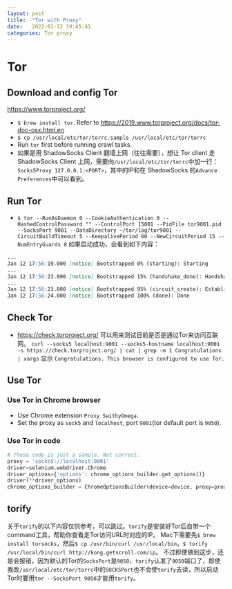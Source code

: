 ```yaml
---
layout: post
title:  "Tor with Proxy"
date:   2022-01-12 19:45:41
categories: Tor proxy
---
```


# Tor
## Download and config Tor
https://www.torproject.org/
* `$ brew install tor`. Refer to https://2019.www.torproject.org/docs/tor-doc-osx.html.en
* `$ cp /usr/local/etc/tor/torrc.sample /usr/local/etc/tor/torrc`
* Run `tor` first before running crawl tasks.
* 如果是用 ShadowSocks Client 翻墙上网（往往需要），想让 Tor client 走 ShadowSocks Client 上网，需要向`/usr/local/etc/tor/torrc`中加一行：`Socks5Proxy 127.0.0.1:<PORT>`，其中的IP和<PORT>在 ShadowSocks 的`Advance Preferences`中可以看到。

## Run Tor
* `$ tor --RunAsDaemon 0 --CookieAuthentication 0 --HashedControlPassword "" --ControlPort 15001 --PidFile tor9001.pid --SocksPort 9001 --DataDirectory ~/tor/log/tor9001 --CircuitBuildTimeout 5 --KeepalivePeriod 60 --NewCircuitPeriod 15 --NumEntryGuards 8`
如果启动成功，会看到如下内容：
```markdown
...
Jan 12 17:56:19.000 [notice] Bootstrapped 0% (starting): Starting
...
Jan 12 17:56:23.000 [notice] Bootstrapped 15% (handshake_done): Handshake with a relay done
...
Jan 12 17:56:23.000 [notice] Bootstrapped 95% (circuit_create): Establishing a Tor circuit
Jan 12 17:56:24.000 [notice] Bootstrapped 100% (done): Done
```

## Check Tor
* https://check.torproject.org/ 可以用来测试目前是否是通过Tor来访问互联网。
`curl --socks5 localhost:9001 --socks5-hostname localhost:9001 -s https://check.torproject.org/ | cat | grep -m 1 Congratulations | xargs`
显示 `Congratulations. This browser is configured to use Tor.`

## Use Tor
### Use Tor in Chrome browser
* Use Chrome extension `Proxy SwithyOmega`.
* Set the proxy as `sock5` and `localhost`, port `9001`(tor default port is `9050`).

### Use Tor in code
```python
# These code is just a sample. Not correct.
proxy = 'socks5://localhost:9001'
driver=selenium.webdriver.Chrome
driver_options={'options': chrome_options_builder.get_options()}
driver(**driver_options)
chrome_options_builder = ChromeOptionsBuilder(device=device, proxy=proxy)
```

## torify
关于`torify`的以下内容仅供参考，可以跳过。`torify`是安装好Tor后自带一个command工具，帮助你查看走Tor访问URL时对应的IP。
Mac下需要先`$ brew install torsocks`，然后`$ cp /usr/bin/curl /usr/local/bin`，`$ torify /usr/local/bin/curl http://kong.getscroll.com/ip`。
不过即使做到这步，还是会报错，因为默认的Tor的`SocksPort`是`9050`，`torify`认准了`9050`端口了，即使我改`/usr/local/etc/tor/torrc`中的`SOCKSPort`也不会使`torify`去读，所以启动Tor时要用`tor --SocksPort 9050`才能用`torify`。
